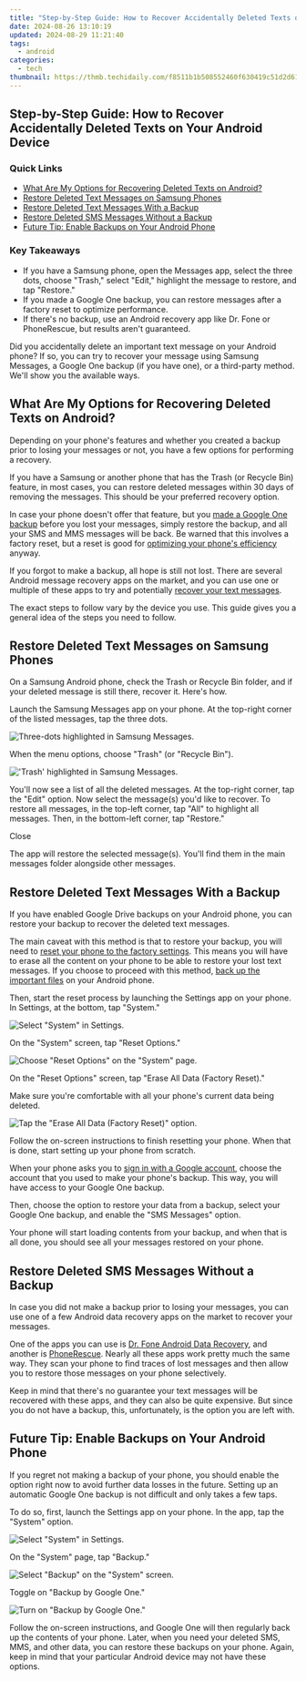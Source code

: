 ```yaml
---
title: "Step-by-Step Guide: How to Recover Accidentally Deleted Texts on Your Android Device"
date: 2024-08-26 13:10:19
updated: 2024-08-29 11:21:40
tags:
  - android
categories:
  - tech
thumbnail: https://thmb.techidaily.com/f8511b1b508552460f630419c51d2d616ebcbf19dbd124bdf2e50582d197ea31.jpg
---
```


## Step-by-Step Guide: How to Recover Accidentally Deleted Texts on Your Android Device

### Quick Links

* [What Are My Options for Recovering Deleted Texts on Android?](https://instagram-video-recordings.techidaily.com/updated-in-2024-the-ultimate-strategy-for-boosted-instagram-video-traffic/)
* [Restore Deleted Text Messages on Samsung Phones](https://extra-approaches.techidaily.com/in-2024-mac-graphics-revolution-top-10-freeware-drawings/)
* [Restore Deleted Text Messages With a Backup](https://driver-install.techidaily.com/intuitive-driver-installation-enable-your-tp-link-device-in-oswindows/)
* [Restore Deleted SMS Messages Without a Backup](https://ai-voice-clone.techidaily.com/resolved-incompatibility-vehicle-and-gear/)
* [Future Tip: Enable Backups on Your Android Phone](https://fake-location.techidaily.com/how-can-i-use-a-fake-gps-without-mock-location-on-nubia-red-magic-8s-pro-drfone-by-drfone-virtual-android/)

### Key Takeaways

* If you have a Samsung phone, open the Messages app, select the three dots, choose "Trash," select "Edit," highlight the message to restore, and tap "Restore."
* If you made a Google One backup, you can restore messages after a factory reset to optimize performance.
* If there's no backup, use an Android recovery app like Dr. Fone or PhoneRescue, but results aren't guaranteed.

 Did you accidentally delete an important text message on your Android phone? If so, you can try to recover your message using Samsung Messages, a Google One backup (if you have one), or a third-party method. We'll show you the available ways.

##  What Are My Options for Recovering Deleted Texts on Android?

 Depending on your phone's features and whether you created a backup prior to losing your messages or not, you have a few options for performing a recovery.

 If you have a Samsung or another phone that has the Trash (or Recycle Bin) feature, in most cases, you can restore deleted messages within 30 days of removing the messages. This should be your preferred recovery option.

 In case your phone doesn't offer that feature, but you [made a Google One backup](https://youtube-help.techidaily.com/in-2024-master-your-stream-utilizing-youtubes-av1-technology/) before you lost your messages, simply restore the backup, and all your SMS and MMS messages will be back. Be warned that this involves a factory reset, but a reset is good for [optimizing your phone's efficiency](https://www.reviewgeek.com/37943/slow-android-phone-heres-what-we-recommend/) anyway.

 If you forgot to make a backup, all hope is still not lost. There are several Android message recovery apps on the market, and you can use one or multiple of these apps to try and potentially [recover your text messages](https://fox-links.techidaily.com/updated-in-2024-chucklecircuit-meme-studio-free-download/).

 The exact steps to follow vary by the device you use. This guide gives you a general idea of the steps you need to follow.

##  Restore Deleted Text Messages on Samsung Phones

 On a Samsung Android phone, check the Trash or Recycle Bin folder, and if your deleted message is still there, recover it. Here's how.

 Launch the Samsung Messages app on your phone. At the top-right corner of the listed messages, tap the three dots.

![Three-dots highlighted in Samsung Messages.](https://static1.howtogeekimages.com/wordpress/wp-content/uploads/2024/05/1-samsung-messages-menu.jpg) 

 When the menu options, choose "Trash" (or "Recycle Bin").

!['Trash' highlighted in Samsung Messages.](https://static1.howtogeekimages.com/wordpress/wp-content/uploads/2024/05/2-samsung-messages-trash.jpg) 

 You'll now see a list of all the deleted messages. At the top-right corner, tap the "Edit" option. Now select the message(s) you'd like to recover. To restore all messages, in the top-left corner, tap "All" to highlight all messages. Then, in the bottom-left corner, tap "Restore."

Close 

 The app will restore the selected message(s). You'll find them in the main messages folder alongside other messages.

##  Restore Deleted Text Messages With a Backup

 If you have enabled Google Drive backups on your Android phone, you can restore your backup to recover the deleted text messages.

 The main caveat with this method is that to restore your backup, you will need to [reset your phone to the factory settings](https://apple-account.techidaily.com/in-2024-how-to-get-the-apple-id-verification-code-from-apple-iphone-14-in-the-best-ways-by-drfone-ios/). This means you will have to erase all the content on your phone to be able to restore your lost text messages. If you choose to proceed with this method, [back up the important files](https://android-pokemon-go.techidaily.com/in-2024-here-are-some-reliable-ways-to-get-pokemon-go-friend-codes-for-oppo-find-x6-pro-drfone-by-drfone-virtual-android/) on your Android phone.

 Then, start the reset process by launching the Settings app on your phone. In Settings, at the bottom, tap "System."

![Select "System" in Settings.](https://static1.howtogeekimages.com/wordpress/wp-content/uploads/2023/09/screenshot_20230915-164230.png) 

 On the "System" screen, tap "Reset Options."

![Choose "Reset Options" on the "System" page.](https://static1.howtogeekimages.com/wordpress/wp-content/uploads/2023/09/screenshot_20230915-164237.png) 

 On the "Reset Options" screen, tap "Erase All Data (Factory Reset)."

 Make sure you're comfortable with all your phone's current data being deleted.

![Tap the "Erase All Data (Factory Reset)" option.](https://static1.howtogeekimages.com/wordpress/wp-content/uploads/2023/09/screenshot_20230915-164247.png) 

 Follow the on-screen instructions to finish resetting your phone. When that is done, start setting up your phone from scratch.

 When your phone asks you to [sign in with a Google account](https://techidaily.com/solutions-to-repair-corrupt-pdf-v17-file-stellar-by-stellar-guide/), choose the account that you used to make your phone's backup. This way, you will have access to your Google One backup.

 Then, choose the option to restore your data from a backup, select your Google One backup, and enable the "SMS Messages" option.

 Your phone will start loading contents from your backup, and when that is all done, you should see all your messages restored on your phone.

##  Restore Deleted SMS Messages Without a Backup

 In case you did not make a backup prior to losing your messages, you can use one of a few Android data recovery apps on the market to recover your messages.

 One of the apps you can use is [Dr. Fone Android Data Recovery](https://tools.techidaily.com/wondershare/products/), and another is [PhoneRescue](https://redirect.viglink.com/?key=e7eab128eb8d1c53e14db14f4c632447&cuid=UUhtgUeUpU207273&u=https%3A%2F%2Fwww.imobie.com%2Fphonerescue%2Fandroid-data-recovery.htm). Nearly all these apps work pretty much the same way. They scan your phone to find traces of lost messages and then allow you to restore those messages on your phone selectively.

 Keep in mind that there's no guarantee your text messages will be recovered with these apps, and they can also be quite expensive. But since you do not have a backup, this, unfortunately, is the option you are left with.

##  Future Tip: Enable Backups on Your Android Phone

 If you regret not making a backup of your phone, you should enable the option right now to avoid further data losses in the future. Setting up an automatic Google One backup is not difficult and only takes a few taps.

 To do so, first, launch the Settings app on your phone. In the app, tap the "System" option.

![Select "System" in Settings.](https://static1.howtogeekimages.com/wordpress/wp-content/uploads/2023/09/screenshot_20230915-164230.png) 

 On the "System" page, tap "Backup."

![Select "Backup" on the "System" screen.](https://static1.howtogeekimages.com/wordpress/wp-content/uploads/2023/09/screenshot_20230915-164603.png) 

 Toggle on "Backup by Google One."

![Turn on "Backup by Google One."](https://static1.howtogeekimages.com/wordpress/wp-content/uploads/2023/09/screenshot_20230915-164850.png) 

 Follow the on-screen instructions, and Google One will then regularly back up the contents of your phone. Later, when you need your deleted SMS, MMS, and other data, you can restore these backups on your phone. Again, keep in mind that your particular Android device may not have these options.

<ins class="adsbygoogle"
     style="display:block"
     data-ad-format="autorelaxed"
     data-ad-client="ca-pub-7571918770474297"
     data-ad-slot="1223367746"></ins>



<ins class="adsbygoogle"
     style="display:block"
     data-ad-client="ca-pub-7571918770474297"
     data-ad-slot="8358498916"
     data-ad-format="auto"
     data-full-width-responsive="true"></ins>
